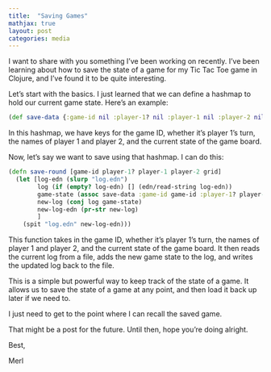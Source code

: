 ```yaml
---
title:  "Saving Games"
mathjax: true
layout: post
categories: media
---
```


I want to share with you something I’ve been working on recently. I’ve been learning about how to save the state of a game for my Tic Tac Toe game in Clojure, and I’ve found it to be quite interesting.

Let’s start with the basics. I just learned that we can define a hashmap to hold our current  game state. Here’s an example:

```clojure
(def save-data {:game-id nil :player-1? nil :player-1 nil :player-2 nil :board nil})
```

In this hashmap, we have keys for the game ID, whether it’s player 1’s turn, the names of player 1 and player 2, and the current state of the game board.

Now, let’s say we want to save using that hashmap. I can do this:

```clojure
(defn save-round [game-id player-1? player-1 player-2 grid]
  (let [log-edn (slurp "log.edn")
        log (if (empty? log-edn) [] (edn/read-string log-edn))
        game-state (assoc save-data :game-id game-id :player-1? player-1?  :player-1 player-1 :player-2 player-2 :board grid)
        new-log (conj log game-state)
        new-log-edn (pr-str new-log)
        ]
    (spit "log.edn" new-log-edn)))
```

This function takes in the game ID, whether it’s player 1’s turn, the names of player 1 and player 2, and the current state of the game board. It then reads the current log from a file, adds the new game state to the log, and writes the updated log back to the file.

This is a simple but powerful way to keep track of the state of a game. It allows us to save the state of a game at any point, and then load it back up later if we need to.

I just need to get to the point where I can recall the saved game.

That might be a post for the future. Until then, hope you’re doing alright.

Best,

Merl
